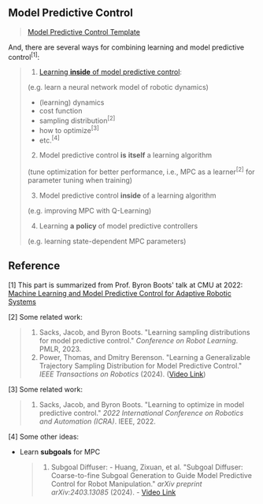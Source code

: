 <!--<script src="https://cdnjs.cloudflare.com/ajax/libs/mathjax/2.7.7/MathJax.js?config=TeX-AMS_HTML"></script>
Sample:
$$
E = mc^2
$$
-->
## Model Predictive Control
> [Model Predictive Control Template](basic_template/README.md)

And, there are several ways for combining learning and model predictive control<sup>[1]</sup>:
> 1. [Learning __inside__ of model predictive control](learning_inside_mpc/README.md):
> 
> 	(e.g. learn a neural network model of robotic dynamics)
> 
> 	- (learning) dynamics
> 	- cost function
> 	- sampling distribution<sup>[2]</sup>
> 	- how to optimize<sup>[3]</sup>
> 	- etc.<sup>[4]</sup>
> 
> 2. Model predictive control __is__ __itself__ a learning algorithm
> 
> 	(tune optimization for better performance, i.e., MPC as a learner<sup>[2]</sup> for parameter tuning when training)
> 
> 3. Model predictive control __inside__ of a learning algorithm
> 
> 	(e.g. improving MPC with Q-Learning)
> 
> 4. Learning __a__ __policy__ of model predictive controllers
> 
> 	(e.g. learning state-dependent MPC parameters)

## Reference
[1] This part is summarized from Prof. Byron Boots' talk at CMU at 2022: [Machine Learning and Model Predictive Control for Adaptive Robotic Systems](https://www.youtube.com/watch?v=1PObAZkeQeY&t=187s)


[2] Some related work:
> 1. Sacks, Jacob, and Byron Boots. "Learning sampling distributions for model predictive control." _Conference_ _on_ _Robot_ _Learning_. PMLR, 2023.
> 2. Power, Thomas, and Dmitry Berenson. "Learning a Generalizable Trajectory Sampling Distribution for Model Predictive Control." _IEEE_ _Transactions_ _on_ _Robotics_ (2024). ([Video Link](https://www.youtube.com/watch?v=AT0FmJlWRSI))

[3] Some related work:
> 1. Sacks, Jacob, and Byron Boots. "Learning to optimize in model predictive control." _2022_ _International_ _Conference_ _on_ _Robotics_ _and_ _Automation_ _(ICRA)_. IEEE, 2022.

[4] Some other ideas:

- Learn __subgoals__ for MPC
	
	> 1. Subgoal Diffuser:
		- Huang, Zixuan, et al. "Subgoal Diffuser: Coarse-to-fine Subgoal Generation to Guide Model Predictive Control for Robot Manipulation." _arXiv_ _preprint_ _arXiv:2403.13085_ (2024).
		- [Video Link](https://www.youtube.com/watch?v=M0gmBtzZKwM)

